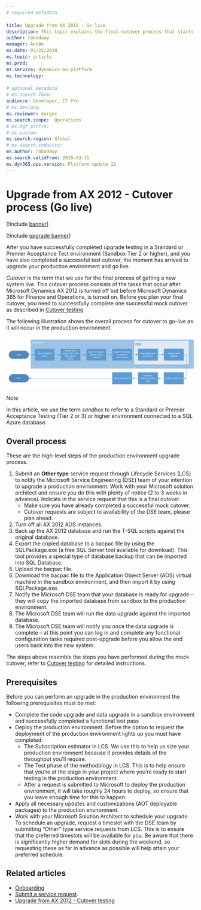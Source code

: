 ```yaml
---
# required metadata

title: Upgrade from AX 2012 - Go live
description: This topic explains the final cutover process that starts after you turn off AX 2012 and completes with Dynamics 365 for Finance and Operations running an upgraded version of your code and database.
author: robadawy
manager: AnnBe
ms.date: 03/22/2018
ms.topic: article
ms.prod: 
ms.service: dynamics-ax-platform
ms.technology: 

# optional metadata
# ms.search.form: 
audience: Developer, IT Pro
# ms.devlang: 
ms.reviewer: margoc
ms.search.scope:  Operations
# ms.tgt_pltfrm: 
# ms.custom: 
ms.search.region: Global
# ms.search.industry: 
ms.author: robadawy
ms.search.validFrom: 2018-03-31
ms.dyn365.ops.version: Platform update 12
---
```


# Upgrade from AX 2012 - Cutover process (Go live)

[!include [banner](../includes/banner.md)]

[!include [upgrade banner](../includes/upgrade-banner.md)]

After you have successfully completed upgrade testing in a Standard or Premier Acceptance Test environment (Sandbox Tier 2 or higher), and you have also completed a successful test cutover, the moment has arrived to upgrade your production environment and go live.

*Cutover* is the term that we use for the final process of getting a new system live. This cutover process consists of the tasks that occur after Microsoft Dynamics AX 2012 is turned off but before Microsoft Dynamics 365 for Finance and Operations, is turned on. Before you plan your final cutover, you need to successfully complete one successful mock cutover as described in [Cutover testing](./upgrade-cutover-testing.md)

The following illustration shows the overall process for cutover to go-live as it will occur in the production environment.

![Cutover process](./media/cutover_1.png)

> [!NOTE]
> In this article, we use the term *sandbox* to refer to a Standard or Premier Acceptance Testing (Tier 2 or 3) or higher environment connected to a SQL Azure database.

## Overall process

These are the high-level steps of the production environment upgrade process.

1.	Submit an **Other type** service request through Lifecycle Services (LCS) to notify the Microsoft Service Engineering (DSE) team of your intention to upgrade a production environment. Work with your Microsoft solution architect and ensure you do this with plenty of notice (2 to 3 weeks in advance). Indicate in the service request that this is a final cutover.
    - Make sure you have already completed a successful mock cutover.
    - Cutover requests are subject to availability of the DSE team, please plan ahead.
2.  Turn off all AX 2012 AOS instances.
3.	Back up the AX 2012 database and run the T-SQL scripts against the original database.
4.	Export the copied database to a bacpac file by using the SQLPackage.exe (a free SQL Server tool available for download). This tool provides a special type of database backup that can be imported into SQL Database. 
5.	Upload the bacpac file.
6.	Download the bacpac file to the Application Object Server (AOS) virtual machine in the sandbox environment, and then import it by using SQLPackage.exe. 
7.	Notify the Microsoft DSE team that your database is ready for upgrade – they will copy the imported database from sandbox to the production environment.
8.	The Microsoft DSE team will run the data upgrade against the imported database.
9.	The Microsoft DSE team will notify you once the data upgrade is complete – at this point you can log in and complete any functional configuration tasks required post-upgrade before you allow the end users back into the new system.

The steps above resemble the steps you have performed during the mock cutover, refer to [Cutover testing](./upgrade-cutover-testing.md) for detailed instructions.

## Prerequisites 
Before you can perform an upgrade in the production environment the following prerequisites must be met:
-	Complete the code upgrade and data upgrade in a sandbox environment and successfully completed a functional test pass
-	Deploy the production environment. Before the option to request the deployment of the production environment lights up you must have completed:
    - The Subscription estimator in LCS. We use this to help us size your production environment because it provides details of the throughput you’ll require.
    - The Test phase of the methodology in LCS. This is to help ensure that you’re at the stage in your project where you’re ready to start testing in the production environment.
    - After a request is submitted to Microsoft to deploy the production environment, it will take roughly 24 hours to deploy, so ensure that you leave enough time for this to happen.
-	Apply all necessary updates and customizations (AOT deployable packages) to the production environment.
-	Work with your Microsoft Solution Architect to schedule your upgrade. To schedule an upgrade, request a timeslot with the DSE team by submitting “Other” type service requests from LCS. This is to ensure that the preferred timeslots will be available for you. Be aware that there is significantly higher demand for slots during the weekend, so requesting these as far in advance as possible will help attain your preferred schedule.

## Related articles
- [Onboarding](../../fin-and-ops/imp-lifecycle/onboard.md)
- [Submit a service request](../lifecycle-services/submit-request-dynamics-service-engineering-team.md).
- [Upgrade from AX 2012 - Cutover testing](./upgrade-cutover-testing.md)
